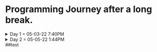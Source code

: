 # Programming Journey after a long break.
<details>
  <summary>Day 1 = 05-03-22 7:40PM</summary>
  
  ## Thoughts and What i did
  - I start again from html to remember the things that i've learned a long ago. it is so hard to be back at programming since whenever i started studying i immediately feel sleepy and exhausted and it is maybe the result of me taking a break and have no motivation to study.

  - I still remember a lot of things but i feel i do really need to review all of those things from the start and im willing to learn web 
  development again even though i still don't know what programming field/career should i focus on.

  
  ### What i learned/review

  ## HTML notes
  - ```<DOCTYPE html>```  = what version of HTML is being used.
  - ```<html></html>```   = root element of the document.
  - ```<head></head>```   = the info's or data that is about the document and is not seen by the user's.
  - ```<body></body>```   = contains all the documents data that is seen by the user.
  - ```<title></title>``` = the title or name that is shown on the webpage tab bar.
  - ```<h1>,<h2>,<h3>,<h4>,<h5>,<h6>```  = headings of the html.
  - ```<a></a>```         = links to things on current page or outside the document
  - ```<!-- -->```        = This is the HTML Comment
  - ```<ul></ul>```       = Unordered List
  - ```<ol></ol>```       = Ordered List
  - ```<li></li>```       = List Items
  - ```<em></em>```       = emphasis on the text
  - ```<strong></strong>``` = bold the text
  - ```<img>              = image
  

  ### Attributes
  * href
  * src
  
  #### Keywords
  - element
  - tag
  - syntax = ```<opening tag attribute="value"></closing tag>```


  ## CSS notes
  * Properties    = what we want to change. Ex: **color, font-size or weight**
  * Values        = what we want that property to set to.  Ex: ```font-size: 20px```
  * ``` /* */```  = This is the CSS Comment
  
  ### Property
  - color
  - font-size
  - background-color
  - text-align
  
  #### Keywords
  - syntax = ```propery: value;```
  - inline
  - external
  - internal
    
</details>

  
<details>
  <summary>Day 2 = 05-05-22 1:44PM<summary>
  ##test
</details>
